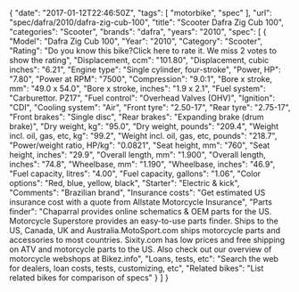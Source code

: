 {
    "date": "2017-01-12T22:46:50Z",
    "tags": [
        "motorbike",
        "spec"
    ],
    "url": "spec\/dafra\/2010\/dafra-zig-cub-100",
    "title": "Scooter Dafra Zig Cub 100",
    "categories": "Scooter",
    "brands": "dafra",
    "years": "2010",
    "spec": [
        {
            "Model": "Dafra Zig Cub 100",
            "Year": "2010",
            "Category": "Scooter",
            "Rating": "Do you know this bike?Click here to rate it. We miss 2 votes to show the rating",
            "Displacement, ccm": "101.80",
            "Displacement, cubic inches": "6.21",
            "Engine type": "Single cylinder, four-stroke",
            "Power, HP": "7.80",
            "Power at RPM": "7500",
            "Compression": "9.0:1",
            "Bore x stroke, mm": "49.0 x 54.0",
            "Bore x stroke, inches": "1.9 x 2.1",
            "Fuel system": "Carburettor. PZ17",
            "Fuel control": "Overhead Valves (OHV)",
            "Ignition": "CDI",
            "Cooling system": "Air",
            "Front tyre": "2.50-17",
            "Rear tyre": "2.75-17",
            "Front brakes": "Single disc",
            "Rear brakes": "Expanding brake (drum brake)",
            "Dry weight, kg": "95.0",
            "Dry weight, pounds": "209.4",
            "Weight incl. oil, gas, etc, kg": "99.2",
            "Weight incl. oil, gas, etc, pounds": "218.7",
            "Power\/weight ratio, HP\/kg": "0.0821",
            "Seat height, mm": "760",
            "Seat height, inches": "29.9",
            "Overall length, mm": "1.900",
            "Overall length, inches": "74.8",
            "Wheelbase, mm": "1.190",
            "Wheelbase, inches": "46.9",
            "Fuel capacity, litres": "4.00",
            "Fuel capacity, gallons": "1.06",
            "Color options": "Red, blue, yellow, black",
            "Starter": "Electric & kick",
            "Comments": "Brazilian brand",
            "Insurance costs": "Get estimated US insurance cost with a quote from Allstate Motorcycle Insurance",
            "Parts finder": "Chaparral provides online schematics & OEM parts for the US.   Motorcycle Superstore provides an easy-to-use parts finder. Ships to the US, Canada, UK and Australia.MotoSport.com ships motorcycle parts and accessories to most countries.    Sixity.com has low prices and free shipping on ATV and motorcycle parts to the US. Also check out our overview of motorcycle webshops at Bikez.info",
            "Loans, tests, etc": "Search the web for dealers, loan costs, tests, customizing, etc",
            "Related bikes": "List related bikes for comparison of specs"
        }
    ]
}